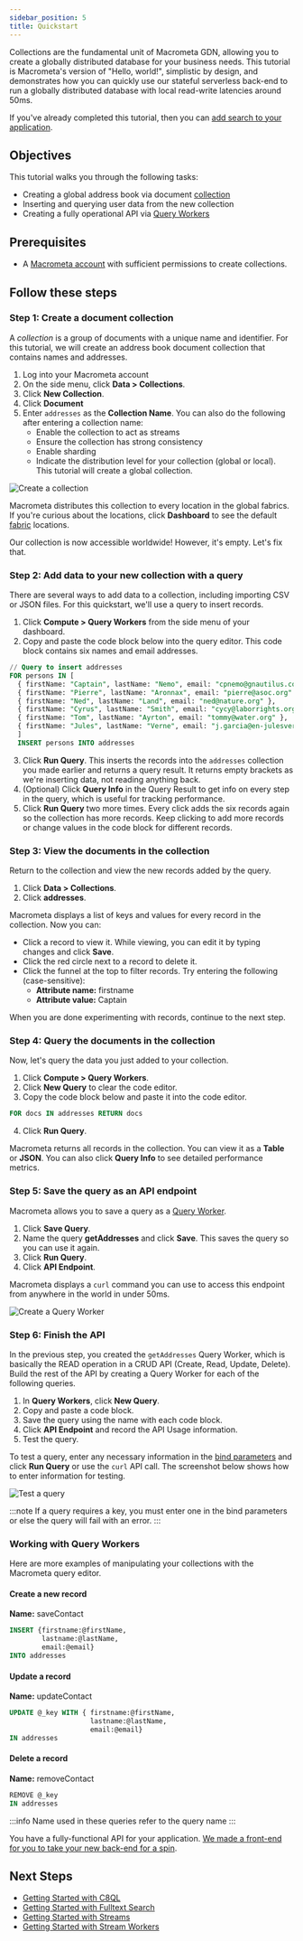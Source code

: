 ```yaml
---
sidebar_position: 5
title: Quickstart
---
```


Collections are the fundamental unit of Macrometa GDN, allowing you to create a globally distributed database for your business needs. This tutorial is Macrometa's version of "Hello, world!", simplistic by design, and demonstrates how you can quickly use our stateful serverless back-end to run a globally distributed database with local read-write latencies around 50ms. 

If you've already completed this tutorial, then you can [add search to your application](database/search-views/fulltext-search/getting-started-search).

## Objectives

This tutorial walks you through the following tasks:

- Creating a global address book via document [collection](database/collections/)
- Inserting and querying user data from the new collection
- Creating a fully operational API via [Query Workers](compute/queryworkers/)

## Prerequisites

- A [Macrometa account](https://auth-play.macrometa.io/) with sufficient permissions to create collections.

## Follow these steps

### Step 1: Create a document collection

A _collection_ is a group of documents with a unique name and identifier. For this tutorial, we will create an address book document collection that contains names and addresses.

1. Log into your Macrometa account
1. On the side menu, click **Data > Collections**.
1. Click **New Collection**.
1. Click **Document**
1. Enter `addresses` as the **Collection Name**. You can also do the following after entering a collection name:
    - Enable the collection to act as streams 
    - Ensure the collection has strong consistency
    - Enable sharding
    - Indicate the distribution level for your collection (global or local). This tutorial will create a global collection.

![Create a collection](/img/collections/create-collection.png)

Macrometa distributes this collection to every location in the global fabrics. If you're curious about the locations, click **Dashboard** to see the default [fabric](geofabrics/index.md) locations.

Our collection is now accessible worldwide! However, it's empty. Let's fix that.

### Step 2: Add data to your new collection with a query

There are several ways to add data to a collection, including importing CSV or JSON files. For this quickstart, we'll use a query to insert records.

1. Click **Compute > Query Workers** from the side menu of your dashboard.
2. Copy and paste the code block below into the query editor. This code block contains six names and email addresses.

  ```sql
  // Query to insert addresses
  FOR persons IN [ 
    { firstName: "Captain", lastName: "Nemo", email: "cpnemo@gnautilus.com" },
    { firstName: "Pierre", lastName: "Aronnax", email: "pierre@asoc.org" },
    { firstName: "Ned", lastName: "Land", email: "ned@nature.org" },
    { firstName: "Cyrus", lastName: "Smith", email: "cycy@laborrights.org" },
    { firstName: "Tom", lastName: "Ayrton", email: "tommy@water.org" },
    { firstName: "Jules", lastName: "Verne", email: "j.garcia@en-julesverne.nantesmetropole.fr" } 
    ]
    INSERT persons INTO addresses
  ```

3. Click **Run Query**. This inserts the records into the `addresses` collection you made earlier and returns a query result. It returns empty brackets as we're inserting data, not reading anything back.
4. (Optional) Click **Query Info** in the Query Result to get info on every step in the query, which is useful for tracking performance.
5. Click **Run Query** two more times. Every click adds the six records again so the collection has more records. Keep clicking to add more records or change values in the code block for different records.

### Step 3: View the documents in the collection

Return to the collection and view the new records added by the query.

1. Click **Data > Collections**.
2. Click **addresses**.

Macrometa displays a list of keys and values for every record in the collection. Now you can:

- Click a record to view it. While viewing, you can edit it by typing changes and click **Save**.
- Click the red circle next to a record to delete it.
- Click the funnel at the top to filter records. Try entering the following (case-sensitive):
  - **Attribute name:** firstname
  - **Attribute value:** Captain

When you are done experimenting with records, continue to the next step.

### Step 4: Query the documents in the collection

Now, let's query the data you just added to your collection.

1. Click **Compute > Query Workers**.
2. Click **New Query** to clear the code editor.
3. Copy the code block below and paste it into the code editor.

  ```sql
  FOR docs IN addresses RETURN docs 
  ```

4. Click **Run Query**.

Macrometa returns all records in the collection. You can view it as a **Table** or **JSON**. You can also click **Query Info** to see detailed performance metrics.

### Step 5: Save the query as an API endpoint

Macrometa allows you to save a query as a [Query Worker](compute/queryworkers/index.md).

1. Click **Save Query**.
1. Name the query **getAddresses** and click **Save**. This saves the query so you can use it again.
1. Click **Run Query**.
1. Click **API Endpoint**.

Macrometa displays a `curl` command you can use to access this endpoint from anywhere in the world in under 50ms.

![Create a Query Worker](/img/quickstart/create-query-worker.png)

### Step 6: Finish the API

In the previous step, you created the `getAddresses` Query Worker, which is basically the READ operation in a CRUD API (Create, Read, Update, Delete). Build the rest of the API by creating a Query Worker for each of the following queries.

1. In **Query Workers**, click **New Query**.
1. Copy and paste a code block.
1. Save the query using the name with each code block.
1. Click **API Endpoint** and record the API Usage information.
1. Test the query.

To test a query, enter any necessary information in the [bind parameters](compute/queryworkers/queries/bind-parameters.md) and click **Run Query** or use the `curl` API call. The screenshot below shows how to enter information for testing.

![Test a query](/img/quickstart/test-query.png)

:::note
If a query requires a key, you must enter one in the bind parameters or else the query will fail with an error.
:::

### Working with Query Workers

Here are more examples of manipulating your collections with the Macrometa query editor.

#### Create a new record

**Name:** saveContact

```sql
INSERT {firstname:@firstName,
        lastname:@lastName,
        email:@email} 
INTO addresses
```

#### Update a record

**Name:** updateContact

```sql
UPDATE @_key WITH { firstname:@firstName, 
                    lastname:@lastName, 
                    email:@email} 
IN addresses
```

#### Delete a record

**Name:** removeContact

```sql
REMOVE @_key 
IN addresses
```

:::info
Name used in these queries refer to the query name
:::

You have a fully-functional API for your application. [We made a front-end for you to take your new back-end for a spin](https://github.com/Macrometacorp/tutorial-addressbook-streams).

## Next Steps

- [Getting Started with C8QL](compute/queryworkers/queries/got-tutorial/index.md)
- [Getting Started with Fulltext Search](database/search-views/fulltext-search/getting-started-search)
- [Getting Started with Streams](streams/getting-started-streams)
- [Getting Started with Stream Workers](compute/cep/getting-started-stream-workers)
